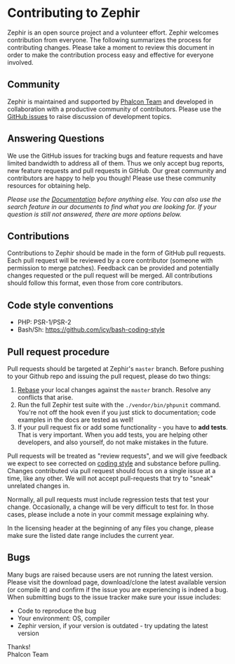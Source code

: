 # Contributing to Zephir

Zephir is an open source project and a volunteer effort. Zephir welcomes
contribution from everyone. The following summarizes the process for
contributing changes. Please take a moment to review this document in order
to make the contribution process easy and effective for everyone involved.

## Community

Zephir is maintained and supported by [Phalcon Team][team] and developed in
collaboration with a productive community of contributors. Please use the
[GitHub issues][issues] to raise discussion of development topics.

## Answering Questions

We use the GitHub issues for tracking bugs and feature requests and have
limited bandwidth to address all of them. Thus we only accept bug reports,
new feature requests and pull requests in GitHub. Our great community and
contributors are happy to help you though! Please use these community
resources for obtaining help.

_Please use the [Documentation][docs] before anything else. You can also use
the search feature in our documents to find what you are looking for. If your
question is still not answered, there are more options below._

## Contributions

Contributions to Zephir should be made in the form of GitHub pull requests.
Each pull request will be reviewed by a core contributor (someone with
permission to merge patches). Feedback can be provided and potentially changes
requested or the pull request will be merged. All contributions should follow
this format, even those from core contributors.

## Code style conventions

- PHP: PSR-1/PSR-2
- Bash/Sh: https://github.com/icy/bash-coding-style

## Pull request procedure

Pull requests should be targeted at Zephir's `master` branch.
Before pushing to your Github repo and issuing the pull request,
please do two things:

1. [Rebase][git rebase] your local changes against the `master` branch.
   Resolve any conflicts that arise.
2. Run the full Zephir test suite with the `./vendor/bin/phpunit` command.
   You're not off the hook even if you just stick to documentation; code
   examples in the docs are tested as well!
3. If your pull request fix or add some functionality - you have to **add tests**.
   That is very important. When you add tests, you are helping other developers,
   and also yourself, do not make mistakes in the future.

Pull requests will be treated as "review requests", and we will give
feedback we expect to see corrected on [coding style][psr-2]
and substance before pulling.  Changes contributed via pull request should
focus on a single issue at a time, like any other.  We will not accept
pull-requests that try to "sneak" unrelated changes in.

Normally, all pull requests must include regression tests
that test your change.  Occasionally, a change will be very difficult
to test for.  In those cases, please include a note in your commit
message explaining why.

In the licensing header at the beginning of any files you change,
please make sure the listed date range includes the current year.

## Bugs

Many bugs are raised because users are not running the latest version.
Please visit the download page, download/clone the latest available version
(or compile it) and confirm if the issue you are experiencing is indeed a bug.
When submitting bugs to the issue tracker make sure your issue includes:

 - Code to reproduce the bug
 - Your environment: OS, compiler
 - Zephir version, if your version is outdated - try updating the latest version

Thanks! <br />
Phalcon Team

[team]: https://phalcon.io/en-us/team
[issues]: https://github.com/phalcon/zephir/issues
[docs]: https://docs.zephir-lang.com
[git rebase]: http://git-scm.com/book/en/Git-Branching-Rebasing
[psr-2]: https://github.com/php-fig/fig-standards/blob/master/accepted/PSR-2-coding-style-guide.md
